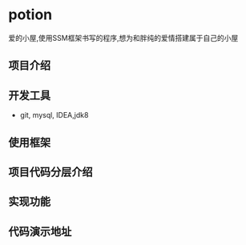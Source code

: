 # potion
爱的小屋,使用SSM框架书写的程序,想为和胖纯的爱情搭建属于自己的小屋

## 项目介绍

## 开发工具
- git, mysql, IDEA,jdk8

## 使用框架


## 项目代码分层介绍

## 实现功能


## 代码演示地址
